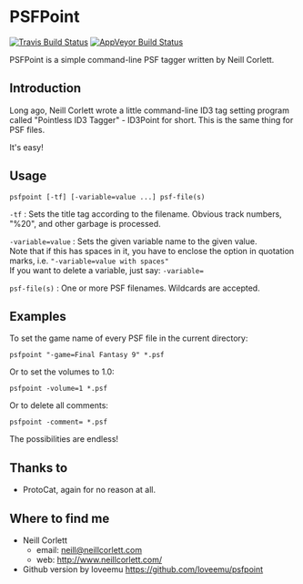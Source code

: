 PSFPoint
========
[![Travis Build Status](https://travis-ci.org/loveemu/psfpoint.svg?branch=master)](https://travis-ci.org/loveemu/psfpoint) [![AppVeyor Build Status](https://ci.appveyor.com/api/projects/status/5y8wb6fc7sdytmi6/branch/master?svg=true)](https://ci.appveyor.com/project/loveemu/psfpoint/branch/master)

PSFPoint is a simple command-line PSF tagger written by Neill Corlett.

Introduction
------------

Long ago, Neill Corlett wrote a little command-line ID3 tag setting program called
"Pointless ID3 Tagger" - ID3Point for short.  This is the same thing for PSF
files.

It's easy!

Usage
-----

`psfpoint [-tf] [-variable=value ...] psf-file(s)`

`-tf`
  : Sets the title tag according to the filename.
    Obvious track numbers, "%20", and other garbage is processed.

`-variable=value`
  : Sets the given variable name to the given value.   
    Note that if this has spaces in it, you have to enclose the option in quotation marks, i.e. `"-variable=value with spaces"`   
    If you want to delete a variable, just say: `-variable=`

`psf-file(s)`
  : One or more PSF filenames.  Wildcards are accepted.

Examples
--------

To set the game name of every PSF file in the current directory:

```
psfpoint "-game=Final Fantasy 9" *.psf
```

Or to set the volumes to 1.0:

```
psfpoint -volume=1 *.psf
```

Or to delete all comments:

```
psfpoint -comment= *.psf
```

The possibilities are endless!

Thanks to
---------

- ProtoCat, again for no reason at all.

Where to find me
----------------

- Neill Corlett
    - email: <neill@neillcorlett.com>
    - web:   <http://www.neillcorlett.com/>
- Github version by loveemu <https://github.com/loveemu/psfpoint>
